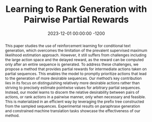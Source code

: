 ---
title:          "Learning to Rank Generation with Pairwise Partial Rewards"
date:           2023-12-01 00:00:00 -1200
selected:       true
pub:            "EMNLP 2023"
pub_date:       "2023"
abstract: >-
  This paper studies the use of reinforcement learning for conditional text generation, which overcomes the limitation of the prevalent supervised maximum likelihood estimation approach. However, it still suffers from challenges including the large action space and the delayed reward, as the reward can be computed only after an entire sequence is generated. To address these challenges, we propose a method that provides partial rewards for intermediate actions taken on partial sequences. This enables the model to promptly prioritize actions that lead to the generation of more desirable sequences. Our method’s key contribution lies in its focus on distinguishing relatively more desirable actions rather than striving to precisely estimate pointwise values for arbitrary partial sequences. Instead, our model learns to discern the relative desirability between pairs of actions, or rank actions in a pairwise manner, only when necessary and feasible. This is materialized in an efficient way by leveraging the prefix tree constructed from the sampled sequences. Experimental results on paraphrase generation and constrained machine translation tasks showcase the effectiveness of our method.
cover:          /assets/images/covers/cover3.jpg
authors:
- Youngwon Lee*
- Jinu Lee*
- Seungone Hwang (SNU)
links:
  Paper: https://aclanthology.org/2023.emnlp-main.371/
---